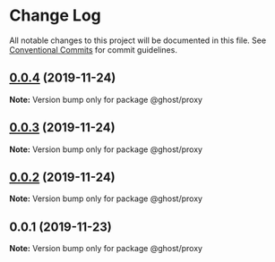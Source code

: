 # Change Log

All notable changes to this project will be documented in this file.
See [Conventional Commits](https://conventionalcommits.org) for commit guidelines.

## [0.0.4](https://github.com/zcorky/zodash/compare/@ghost/proxy@0.0.3...@ghost/proxy@0.0.4) (2019-11-24)

**Note:** Version bump only for package @ghost/proxy





## [0.0.3](https://github.com/zcorky/zodash/compare/@ghost/proxy@0.0.2...@ghost/proxy@0.0.3) (2019-11-24)

**Note:** Version bump only for package @ghost/proxy





## [0.0.2](https://github.com/zcorky/zodash/compare/@ghost/proxy@0.0.1...@ghost/proxy@0.0.2) (2019-11-24)

**Note:** Version bump only for package @ghost/proxy





## 0.0.1 (2019-11-23)

**Note:** Version bump only for package @ghost/proxy
